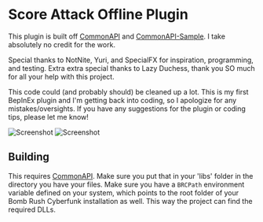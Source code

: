 # Score Attack Offline Plugin
 
This plugin is built off [CommonAPI](https://github.com/LazyDuchess/BRC-CommonAPI) and [CommonAPI-Sample](https://github.com/LazyDuchess/BRC-CommonAPI-Sample). I take absolutely no credit for the work.

Special thanks to NotNite, Yuri, and SpecialFX for inspiration, programming, and testing. Extra extra special thanks to Lazy Duchess, thank you SO much for all your help with this project.

This code could (and probably should) be cleaned up a lot. This is my first BepInEx plugin and I'm getting back into coding, so I apologize for any mistakes/oversights. If you have any suggestions for the plugin or coding tips, please let me know!

![Screenshot](https://i.imgur.com/iFrl532.jpeg)
![Screenshot](https://i.imgur.com/iker8m1.jpeg)


## Building

This requires [CommonAPI](https://github.com/LazyDuchess/BRC-CommonAPI). Make sure you put that in your 'libs' folder in the directory you have your files. Make sure you have a `BRCPath` environment variable defined on your system, which points to the root folder of your Bomb Rush Cyberfunk installation as well. This way the project can find the required DLLs.

